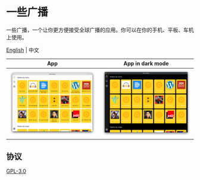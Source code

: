 # 一些广播

一些广播，一个让你更方便接受全球广播的应用。你可以在你的手机、平板、车机上使用。

[English](./README.md) | 中文

|      App       |  App in dark mode   |
| :------------: | :-----------------: |
| ![](./app.png) | ![](./app-dark.png) |

## 协议

[GPL-3.0](LICENSE)
